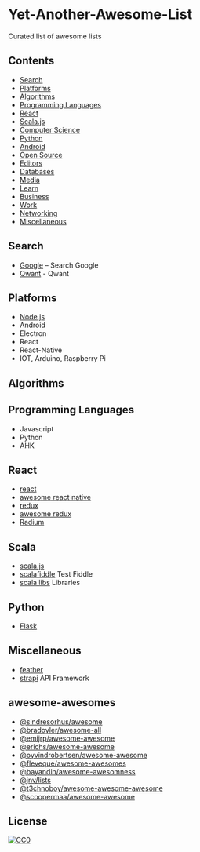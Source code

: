 # Yet-Another-Awesome-List
Curated list of awesome lists

## Contents

- [Search](#search)
- [Platforms](#platforms)
- [Algorithms](#algorithms)
- [Programming Languages](#programming-languages)
- [React](#react)
- [Scala.js](#scala)
- [Computer Science](#computer-science)
- [Python](#python)
- [Android](#android)
- [Open Source](#open-source)
- [Editors](#editors)
- [Databases](#databases)
- [Media](#media)
- [Learn](#learn)
- [Business](#business)
- [Work](#work)
- [Networking](#networking)
- [Miscellaneous](#miscellaneous)

## Search

* [Google](https://www.google.com/) – Search Google
* [Qwant](https://www.qwant.com/) - Qwant

## Platforms

* [Node.js](https://github.com/sindresorhus/awesome-nodejs)
* Android
* Electron
* React
* React-Native
* IOT, Arduino, Raspberry Pi

## Algorithms


## Programming Languages

* Javascript
* Python
* AHK

## React

* [react](https://reactjs.org/)
* [awesome react native](http://www.awesome-react-native.com/)
* [redux](https://redux.js.org/)
* [awesome redux](https://github.com/xgrommx/awesome-redux)
* [Radium](http://formidable.com/open-source/radium/)

## Scala

* [scala.js](https://www.scala-js.org/)
* [scalafiddle](https://scalafiddle.io/) Test Fiddle
* [scala libs](https://www.scala-js.org/libraries/facades.html) Libraries

## Python

* [Flask](http://flask.pocoo.org/)

## Miscellaneous
* [feather](https://feathersjs.com/)
* [strapi](https://strapi.io/) API Framework

## awesome-awesomes

* [@sindresorhus/awesome](https://github.com/sindresorhus/awesome)
* [@bradoyler/awesome-all](https://github.com/bradoyler/awesome-all)
* [@emijrp/awesome-awesome](https://github.com/emijrp/awesome-awesome)
* [@erichs/awesome-awesome](https://github.com/erichs/awesome-awesome)
* [@oyvindrobertsen/awesome-awesome](https://github.com/oyvindrobertsen/awesome-awesome)
* [@fleveque/awesome-awesomes](https://github.com/fleveque/awesome-awesomes)
* [@bayandin/awesome-awesomness](https://github.com/bayandin/awesome-awesomeness)
* [@jnv/lists](https://github.com/jnv/lists)
* [@t3chnoboy/awesome-awesome-awesome](https://github.com/t3chnoboy/awesome-awesome-awesome)
* [@scoopermaa/awesome-awesome](https://github.com/coopermaa/awesome-awesome)


## License

[![CC0](http://i.creativecommons.org/p/zero/1.0/88x31.png)](http://creativecommons.org/publicdomain/zero/1.0/)
